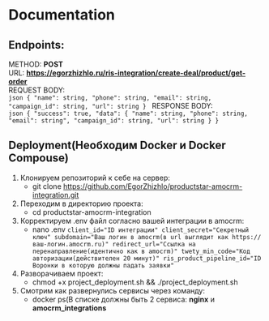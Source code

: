 # Documentation

## Endpoints:  
  METHOD: **POST**  
  URL: **https://egorzhizhlo.ru/ris-integration/create-deal/product/get-order**  
    REQUEST BODY:  
    ```json
    {
      "name": string,
      "phone": string,
      "email": string,
      "campaign_id": string,
      "url": string
    }
    ```
    RESPONSE BODY:  
    ```json
    {
      "success": true,
      "data": {
        "name": string,
        "phone": string,
        "email": string",
        "campaign_id": string,
        "url": string
      }
    }```

## Deployment(Необходим Docker и Docker Compouse)
  1. Клонируем репозиторий к себе на сервер:
     - git clone https://github.com/EgorZhizhlo/productstar-amocrm-integration.git
  2. Переходим в директорию проекта:
     - cd productstar-amocrm-integration
  3. Корректируем .env файл согласно вашей интеграции в amocrm:
     - nano .env
    ```
      client_id="ID интеграции"
      client_secret="Секретный ключ"
      subdomain="Ваш логин в amocrm(в url выглядит как https://ваш-логин.amocrm.ru)"
      redirect_url="Ссылка на перенаправление(идентично как в amocrm)"
      twety_min_code="Код авторизации(действителен 20 минут)"
      ris_product_pipeline_id="ID Воронки в которую должны падать заявки"
    ```
  4. Разворачиваем проект:
     - chmod +x project_deployment.sh && ./project_deployment.sh
  5. Смотрим как развернулись сервисы через команду:
     - docker ps(В списке должны быть 2 сервиса: **nginx** и **amocrm_integrations**

     
